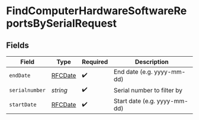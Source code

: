 # FindComputerHardwareSoftwareReportsBySerialRequest


## Fields

| Field                             | Type                              | Required                          | Description                       |
| --------------------------------- | --------------------------------- | --------------------------------- | --------------------------------- |
| `endDate`                         | [RFCDate](../../types/rfcdate.md) | :heavy_check_mark:                | End date (e.g. yyyy-mm-dd)        |
| `serialnumber`                    | *string*                          | :heavy_check_mark:                | Serial number to filter by        |
| `startDate`                       | [RFCDate](../../types/rfcdate.md) | :heavy_check_mark:                | Start date (e.g. yyyy-mm-dd)      |